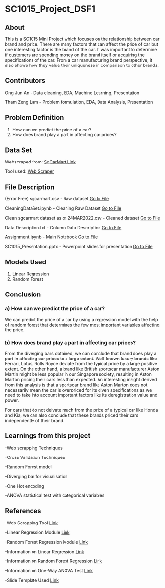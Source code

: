 # SC1015_Project_DSF1

## About
This is a SC1015 Mini Project which focuses on the relationship between car brand and price. There are many factors that can affect the price of car but one interesting factor is the brand of the car. It was important to determine if customers are spending money on the brand itself or acquiring the specifications of the car. From a car manufacturing brand perspective, it also shows how they value their uniqueness in comparison to other brands.

## Contributors
Ong Jun An - Data cleaning, EDA, Machine Learning, Presentation

Tham Zeng Lam - Problem formulation, EDA, Data Analysis, Presentation

## Problem Definition
1) How can we predict the price of a car?
2) How does brand play a part in affecting car prices?

## Data Set
Webscraped from: [SgCarMart Link](https://www.sgcarmart.com/main/index.php)  

Tool used: [Web Scraper](https://webscraper.io/)
## File Description

(Error Free) sgcarmart.csv - Raw dataset [Go to File](../main/Cleaning%20Data/(Error%20Free)%20sgcarmart.csv)

CleaningDataSet.ipynb - Cleaning Raw Dataset [Go to File](../main/Cleaning%20Data/CleaningDataSet.ipynb)

Clean sgcarmart dataset as of 24MAR2022.csv - Cleaned dataset [Go to File](../main/Clean%20sgcarmart%20dataset%20as%20of%2024MAR2022.csv)

Data Description.txt - Column Data Description [Go to File](../main/Data%20Description.txt)

Assignment.ipynb - Main Notebook [Go to File](../main/Assignment.ipynb)

SC1015_Presentation.pptx - Powerpoint slides for presentation [Go to File](../main/SC1015_Presentation.pptx)

## Models Used
1) Linear Regression
2) Random Forest


## Conclusion

### a) How can we predict the price of a car?

We can predict the price of a car by using a regression model with the help of random forest that determines the few most important variables affecting the price.

### b) How does brand play a part in affecting car prices?

From the diverging bars obtained, we can conclude that brand does play a part in affecting car prices to a large extent. Well-known luxury brands like Ferrari, Lotus, Rolls Royce deviate from the typical price by a large positive extent. On the other hand, a brand like British sportscar manufacturer Aston Martin might be less popular in our Singapore society, resulting in Aston Marton pricing their cars less than expected. An interesting insight derived from this analysis is that a sportscar brand like Aston Marton does not necessarily mean the car is overpriced for its given specifications as we need to take into account important factors like its deregistration value and power.

For cars that do not deivate much from the price of a typical car like Honda and Kia, we can also conclude that these brands priced their cars independently of their brand.

## Learnings from this project
-Web scrapping Techniques

-Cross Validation Techniques

-Random Forest model

-Diverging bar for visualisation

-One Hot encoding

-ANOVA statistical test with categorical variables

## References
-Web Scrapping Tool [Link](https://webscraper.io/)

-Linear Regression Module [Link](https://scikit-learn.org/stable/modules/generated/sklearn.ensemble.RandomForestRegressor.html)

-Random Forest Regression Module [Link](https://scikitlearn.org/stable/modules/generated/sklearn.ensemble.RandomForestRegressor.html#sklearn.ensemble.RandomForestRegressor)

-Information on Linear Regression [Link](https://www.scribbr.com/statistics/multiple-linear-regression/)

-Information on Random Forest Regression [Link](https://www.section.io/engineering-education/introduction-to-random-forest-in-machine-learning/)

-Information on One-Way ANOVA Test [Link](https://www.scribbr.com/statistics/one-way-anova/)

-Slide Template Used [Link](https://slidesgo.com/theme/driving-center#search-car&position-4&results-18)

